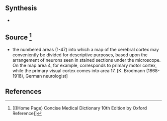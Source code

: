 ## Synthesis
- 
## Source [^1]
- the numbered areas (1-47) into which a map of the cerebral cortex may conveniently be divided for descriptive purposes, based upon the arrangement of neurons seen in stained sections under the microscope. On the map area 4, for example, corresponds to primary motor cortex, while the primary visual cortex comes into area 17. \[K. Brodmann (1868-1918), German neurologist]
## References

[^1]: [[(Home Page) Concise Medical Dictionary 10th Edition by Oxford Reference]]